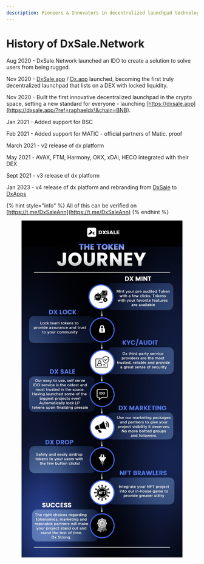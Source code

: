 ```yaml
---
description: Pioneers & Innovators in decentralized launchpad technology.
---
```


# History of DxSale.Network

Aug 2020 - DxSale.Network launched an IDO to create a solution to solve users from being rugged.

Nov 2020 - [DxSale.app](https://dxsale.app/?ref=raphaeldx\&chain=BNB) / [Dx.app](https://dx.app/?ref=raphaeldx\&chain=BNB) launched, becoming the first truly decentralized launchpad that lists on a DEX with locked liquidity.

Nov 2020 - Built the first innovative decentralized launchpad in the crypto space, setting a new standard for everyone - launching [https://dxsale.app](https://dxsale.app/?ref=raphaeldx\&chain=BNB).

Jan 2021 - Added support for BSC

Feb 2021 - Added support for MATIC - official partners of Matic. proof

March 2021 - v2 release of dx platform

May 2021 - AVAX, FTM, Harmony, OKX, xDAi, HECO integrated with their DEX

Sept 2021 - v3 release of dx platform

Jan 2023 - v4 release of dx platform and rebranding from [DxSale](https://dxsale.app/?ref=raphaeldx\&chain=BNB) to [DxApps](https://dx.app/?ref=raphaeldx\&chain=BNB)

{% hint style="info" %}
All of this can be verified on [https://t.me/DxSaleAnn](https://t.me/DxSaleAnn)
{% endhint %}

<figure><img src="../.gitbook/assets/image (6) (1) (2).png" alt=""><figcaption></figcaption></figure>

